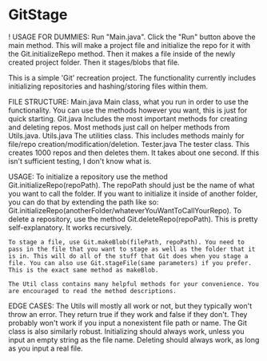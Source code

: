 # GitStage

! USAGE FOR DUMMIES:
Run "Main.java". Click the "Run" button above the main method. This will make a project file and initialize the repo for it with the Git.initializeRepo method. Then it makes a file inside of the newly created project folder. Then it stages/blobs that file. 


This is a simple 'Git' recreation project. The functionality currently includes initializing repositories and hashing/storing files within them.

FILE STRUCTURE:
Main.java
    Main class, what you run in order to use the functionality. You can use the methods however you want, this is just for quick starting.
Git.java
    Includes the most important methods for creating and deleting repos. Most methods just call on helper methods from Utils.java. 
Utils.java
    The utilities class. This includes methods mainly for file/repo creation/modification/deletion. 
Tester.java
    The tester class. This creates 1000 repos and then deletes them. It takes about one second. If this isn't sufficient testing, I don't know what is. 

USAGE:
    To initialize a repository use the method Git.initializeRepo(repoPath). The repoPath should just be the name of what you want to call the folder. If you want to initialize it inside of another folder, you can do that by extending the path like so: Git.initializeRepo(anotherFolder/whateverYouWantToCallYourRepo).
    To delete a repository, use the method Git.deleteRepo(repoPath). This is pretty self-explanatory. It works recursively.

    To stage a file, use Git.makeBlob(filePath, repoPath). You need to pass in the file that you want to stage as well as the folder that it is in. This will do all of the stuff that Git does when you stage a file. You can also use Git.stageFile(same parameters) if you prefer. This is the exact same method as makeBlob. 

    The Util class contains many helpful methods for your convenience. You are encouraged to read the method descriptions. 

EDGE CASES:
    The Utils will mostly all work or not, but they typically won't throw an error. They return true if they work and false if they don't. They probably won't work if you input a nonexistent file path or name. 
    The Git class is also similarly robust. Initializing should always work, unless you input an empty string as the file name. Deleting should always work, as long as you input a real file. 